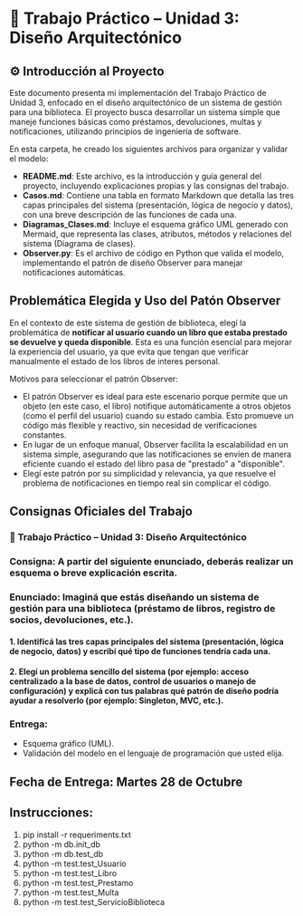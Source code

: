 # 📝 Trabajo Práctico – Unidad 3: Diseño Arquitectónico

## ⚙️ Introducción al Proyecto

Este documento presenta mi implementación del Trabajo Práctico de Unidad 3, enfocado en el diseño arquitectónico de un sistema de gestión para una biblioteca. El proyecto busca desarrollar un sistema simple que maneje funciones básicas como préstamos, devoluciones, multas y notificaciones, utilizando principios de ingeniería de software. 

En esta carpeta, he creado los siguientes archivos para organizar y validar el modelo:

- **README.md**: Este archivo, es la introducción y guía general del proyecto, incluyendo explicaciones propias y las consignas del trabajo.
- **Casos.md**: Contiene una tabla en formato Markdown que detalla las tres capas principales del sistema (presentación, lógica de negocio y datos), con una breve descripción de las funciones de cada una.
- **Diagramas_Clases.md**: Incluye el esquema gráfico UML generado con Mermaid, que representa las clases, atributos, métodos y relaciones del sistema (Diagrama de clases).
- **Observer.py**: Es el archivo de código en Python que valida el modelo, implementando el patrón de diseño Observer para manejar notificaciones automáticas.


## Problemática Elegida y Uso del Patón Observer

En el contexto de este sistema de gestión de biblioteca, elegí la problemática de **notificar al usuario cuando un libro que estaba prestado se devuelve y queda disponible**. Esta es una función esencial para mejorar la experiencia del usuario, ya que evita que tengan que verificar manualmente el estado de los libros de interes personal.

Motivos para seleccionar el patrón Observer:
- El patrón Observer es ideal para este escenario porque permite que un objeto (en este caso, el libro) notifique automáticamente a otros objetos (como el perfil del usuario) cuando su estado cambia. Esto promueve un código más flexible y reactivo, sin necesidad de verificaciones constantes.
- En lugar de un enfoque manual, Observer facilita la escalabilidad en un sistema simple, asegurando que las notificaciones se envíen de manera eficiente cuando el estado del libro pasa de "prestado" a "disponible".
- Elegí este patrón por su simplicidad y relevancia, ya que resuelve el problema de notificaciones en tiempo real sin complicar el código.


## Consignas Oficiales del Trabajo

### 📝 Trabajo Práctico – Unidad 3: Diseño Arquitectónico


### **Consigna:** A partir del siguiente enunciado, deberás realizar un esquema o breve explicación escrita.

### **Enunciado:** Imaginá que estás diseñando un sistema de gestión para una **biblioteca** (préstamo de libros, registro de socios, devoluciones, etc.).

#### 1. Identificá las **tres capas principales** del sistema (presentación, lógica de negocio, datos) y escribí qué tipo de funciones tendría cada una.
#### 2. Elegí **un problema sencillo** del sistema (por ejemplo: acceso centralizado a la base de datos, control de usuarios o manejo de configuración) y explicá con tus palabras qué patrón de diseño podría ayudar a resolverlo (por ejemplo: Singleton, MVC, etc.).

### **Entrega:**
- Esquema gráfico (UML).
- Validación del modelo en el lenguaje de programación que usted elija.

## **Fecha de Entrega:**   Martes 28 de Octubre 

## **Instrucciones:**
1. pip install -r requeriments.txt
2. python -m db.init_db
3. python -m db.test_db 
4. python -m test.test_Usuario
5. python -m test.test_Libro
6. python -m test.test_Prestamo
7. python -m test.test_Multa
8. python -m test.test_ServicioBiblioteca


